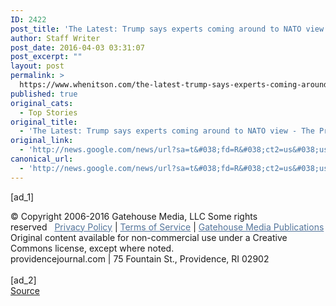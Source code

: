 ```yaml
---
ID: 2422
post_title: 'The Latest: Trump says experts coming around to NATO view &#8211; The Providence Journal'
author: Staff Writer
post_date: 2016-04-03 03:31:07
post_excerpt: ""
layout: post
permalink: >
  https://www.whenitson.com/the-latest-trump-says-experts-coming-around-to-nato-view-the-providence-journal/
published: true
original_cats:
  - Top Stories
original_title:
  - 'The Latest: Trump says experts coming around to NATO view - The Providence Journal'
original_link:
  - 'http://news.google.com/news/url?sa=t&#038;fd=R&#038;ct2=us&#038;usg=AFQjCNGiHjX26lXlnneOcHAJYq1Z-LF9SQ&#038;clid=c3a7d30bb8a4878e06b80cf16b898331&#038;cid=52779075978313&#038;ei=eY4AV5CeEIiLhAHLk4PwAQ&#038;url=http://www.providencejournal.com/news/20160402/latest-trump-events-go-off-without-protesters'
canonical_url:
  - 'http://news.google.com/news/url?sa=t&#038;fd=R&#038;ct2=us&#038;usg=AFQjCNGiHjX26lXlnneOcHAJYq1Z-LF9SQ&#038;clid=c3a7d30bb8a4878e06b80cf16b898331&#038;cid=52779075978313&#038;ei=eY4AV5CeEIiLhAHLk4PwAQ&#038;url=http://www.providencejournal.com/news/20160402/latest-trump-events-go-off-without-protesters'
---
```

 [ad_1]
<br><div readability="12.947368421053">© Copyright 2006-2016 Gatehouse Media, LLC Some rights reserved   <a style="color:#53749a" target="_blank" href="http://www.gatehousemedia.com/privacy">Privacy Policy</a> | <a style="color:#53749a" target="_blank" href="http://www.gatehousemedia.com/terms_of_use">Terms of Service</a> | <a style="color:#53749a" target="_blank" href="http://www.providencejournal.com/section/publications">Gatehouse Media Publications</a> <br /> Original content available for non-commercial use under a Creative Commons license, except where noted.<br /> providencejournal.com | 75 Fountain St., Providence, RI 02902
		</div>
<br>[ad_2]
<br><a href="http://news.google.com/news/url?sa=t&#038;fd=R&#038;ct2=us&#038;usg=AFQjCNGiHjX26lXlnneOcHAJYq1Z-LF9SQ&#038;clid=c3a7d30bb8a4878e06b80cf16b898331&#038;cid=52779075978313&#038;ei=eY4AV5CeEIiLhAHLk4PwAQ&#038;url=http://www.providencejournal.com/news/20160402/latest-trump-events-go-off-without-protesters">Source </a>